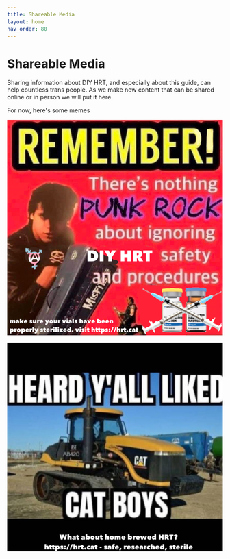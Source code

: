 ```yaml
---
title: Shareable Media
layout: home
nav_order: 80
---
```


# Shareable Media

Sharing information about DIY HRT, and especially about this guide, can help countless trans people. As we make new content that can be shared online or in person we will put it here. 

For now, here's some memes

![](/assets/images/media/meme1.png)

![](/assets/images/media/meme2.png)